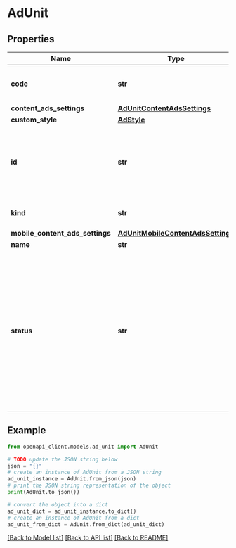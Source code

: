 # AdUnit


## Properties

Name | Type | Description | Notes
------------ | ------------- | ------------- | -------------
**code** | **str** | Identity code of this ad unit, not necessarily unique across ad clients. | [optional] 
**content_ads_settings** | [**AdUnitContentAdsSettings**](AdUnitContentAdsSettings.md) |  | [optional] 
**custom_style** | [**AdStyle**](AdStyle.md) |  | [optional] 
**id** | **str** | Unique identifier of this ad unit. This should be considered an opaque identifier; it is not safe to rely on it being in any particular format. | [optional] 
**kind** | **str** | Kind of resource this is, in this case adsensehost#adUnit. | [optional] [default to 'adsensehost#adUnit']
**mobile_content_ads_settings** | [**AdUnitMobileContentAdsSettings**](AdUnitMobileContentAdsSettings.md) |  | [optional] 
**name** | **str** | Name of this ad unit. | [optional] 
**status** | **str** | Status of this ad unit. Possible values are: NEW: Indicates that the ad unit was created within the last seven days and does not yet have any activity associated with it.  ACTIVE: Indicates that there has been activity on this ad unit in the last seven days.  INACTIVE: Indicates that there has been no activity on this ad unit in the last seven days. | [optional] 

## Example

```python
from openapi_client.models.ad_unit import AdUnit

# TODO update the JSON string below
json = "{}"
# create an instance of AdUnit from a JSON string
ad_unit_instance = AdUnit.from_json(json)
# print the JSON string representation of the object
print(AdUnit.to_json())

# convert the object into a dict
ad_unit_dict = ad_unit_instance.to_dict()
# create an instance of AdUnit from a dict
ad_unit_from_dict = AdUnit.from_dict(ad_unit_dict)
```
[[Back to Model list]](../README.md#documentation-for-models) [[Back to API list]](../README.md#documentation-for-api-endpoints) [[Back to README]](../README.md)


